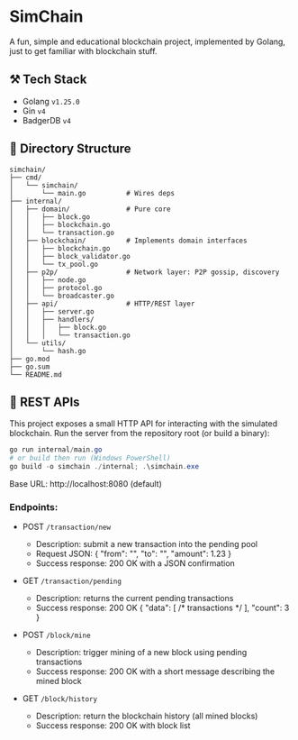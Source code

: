 # SimChain

A fun, simple and educational blockchain project, implemented by Golang, just to get familiar with blockchain stuff.

## ⚒ Tech Stack

- Golang `v1.25.0`
- Gin `v4`
- BadgerDB `v4`

## 📁 Directory Structure

```
simchain/
├── cmd/
│   └── simchain/
│       └── main.go          # Wires deps
├── internal/
│   ├── domain/              # Pure core
│   │   ├── block.go
│   │   ├── blockchain.go
│   │   └── transaction.go
│   ├── blockchain/          # Implements domain interfaces
│   │   ├── blockchain.go
│   │   ├── block_validator.go
│   │   └── tx_pool.go       
│   ├── p2p/                 # Network layer: P2P gossip, discovery
│   │   ├── node.go
│   │   ├── protocol.go
│   │   └── broadcaster.go
│   ├── api/                 # HTTP/REST layer
│   │   ├── server.go
│   │   ├── handlers/ 
│   │   │   ├── block.go
│   │   │   └── transaction.go
│   └── utils/
│       └── hash.go
├── go.mod
├── go.sum
└── README.md
```

## 🚀 REST APIs

This project exposes a small HTTP API for interacting with the simulated blockchain. Run the server from the repository root (or build a binary):

```powershell
go run internal/main.go
# or build then run (Windows PowerShell)
go build -o simchain ./internal; .\simchain.exe
```

Base URL: http://localhost:8080 (default)

### Endpoints:
- POST `/transaction/new`
  - Description: submit a new transaction into the pending pool
  - Request JSON:
    {
      "from": "<sender>",
      "to": "<recipient>",
      "amount": 1.23
    }
  - Success response: 200 OK with a JSON confirmation

- GET `/transaction/pending`
  - Description: returns the current pending transactions
  - Success response: 200 OK
    {
      "data": [ /* transactions */ ],
      "count": 3
    }

- POST `/block/mine`
  - Description: trigger mining of a new block using pending transactions
  - Success response: 200 OK with a short message describing the mined block

- GET `/block/history`
  - Description: return the blockchain history (all mined blocks)
  - Success response: 200 OK with block list
